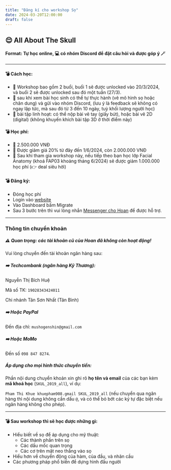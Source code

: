 ```yaml
---
title: "Đăng kí cho workshop Sọ"
date: 2024-03-20T12:00:00
draft: false
---
```


## 😌 All About The Skull

#### Format: Tự học online, 💻 có nhóm Discord để đặt câu hỏi và được góp ý 🪄

---

#### 💣 Cách học:

- 📍 Workshop bao gồm 2 buổi, buổi 1 sẽ được unlocked vào 20/3/2024, và buổi 2 sẽ được unlocked sau đó một tuần (27/3).
- 📍 sau khi xem bài học sinh có thể tự thực hành (vẽ mô hình sọ hoặc chân dung) và gửi vào nhóm Discord, (lưu ý là feedback sẽ không có ngay lập tức, mà sau đó từ 3 đến 10 ngày, tuỳ khối lượng người học)
- 📍 bài tập linh hoạt: có thể nộp bài vẽ tay (giấy bút), hoặc bài vẽ 2D (digital) (không khuyến khích bài tập 3D ở thời điểm này)

#### 💣 Học phí:

- 📍 2.500.000 VNĐ
- 📍 Được giảm giá 20% từ đây đến 1/6/2024, còn 2.000.000 VNĐ
- 📍 Sau khi tham gia workshop này, nếu tiếp theo bạn học lớp Facial Anatomy (khoá FAP03 khoảng tháng 6/2024) sẽ được giảm 1.000.000 học phí (👉 deal siêu hời)

#### 💣 Đăng ký:

- Đóng học phí
- Login vào [website](https://dpgp-techart.web.app)
- Vào Dashboard bấm Migrate
- Sau 3 bước trên thì vui lòng nhắn [Messenger cho Hoan](https://www.facebook.com/hoandpgp) để được hỗ trợ.

---

### Thông tin chuyển khoản

##### ⚠️ Quan trọng: các tài khoản cũ của Hoan đã không còn hoạt động!

Vui lòng chuyển đến tài khoản ngân hàng sau:

##### ➡️ **Techcombank** (ngân hàng Kỹ Thương):

Nguyễn Thị Bích Huệ

Mã số TK: `19028343424011`

Chi nhánh Tân Sơn Nhất (Tân Bình)

##### ➡️ Hoặc **PayPal**

Đến địa chỉ: `mushogenshin@gmail.com`

##### ➡️ Hoặc **MoMo**

Đến số `098 847 8274`.

##### Áp dụng cho mọi hình thức chuyển tiền:

Phần nội dung chuyển khoản xin ghi rõ **họ tên và email** của các bạn kèm **mã khoá học** (`SKUL_2019_all`), ví dụ:

`Pham Thi Khue khuepham908.gmail SKUL_2019_all` (nếu chuyển qua ngân hàng thì nội dung không cần dấu `@`, và có thể bỏ bớt các ký tự đặc biệt nếu ngân hàng không cho phép).

---

#### 💣 Sau workshop thì sẽ học được những gì:

- Hiểu biết về sọ để áp dụng cho mỹ thuật:
  - Các thành phần trên sọ
  - Các dấu mốc quan trọng
  - Các cơ trên mặt neo thẳng vào sọ
- Hiểu hơn về chuyển động của hàm, của đầu, và nhãn cầu
- Các phương pháp phổ biến để dựng hình đầu người
